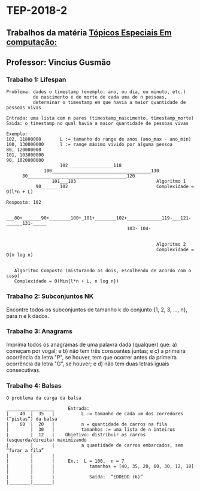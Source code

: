 # TEP-2018-2

## Trabalhos da matéria [Tópicos Especiais Em computação:](http://vigusmao.github.io/cursos/TEP_2018_2.html)
## Professor: Vincius Gusmão

### Trabalho 1: Lifespan

```
Problema: dados o timestamp (exemplo: ano, ou dia, ou minuto, etc.) 
          de nascimento e de morte de cada uma de n pessoas, 
          determinar o timestamp em que havia a maior quantidade de pessoas vivas

Entrada: uma lista com n pares (timestamp_nascimento, timestamp_morte)
Saida: o timestamp no qual havia a maior quantidade de pessoas vivas

Exemplo: 
102, 11800000       L := tamanho do range de anos (ano_max - ano_min)
100, 130000000      l := range máximo vivido por alguma pessoa
80, 120000000
101, 103000000
90, 1020000000
                    102_________________118
              100_____________________________________130
      80_____________________________________120
                 101___103                              Algoritmo 1
           90_______102                                 Complexidade = O(l*n + L)

Resposta: 102                                   


___80+_______90+________100+_101+________102+_____________119-___121-______131-_____
                                             103- 104-


                                                        Algoritmo 2
                                                        Complexidade = O(n log n) 


   Algoritmo Composto (misturando os dois, escolhendo de acordo com o caso)
   Complexidade = O(Min{l*n + L, n log n})
```

### Trabalho 2: Subconjuntos NK
Encontre todos os subconjuntos de tamanho k do conjunto {1, 2, 3, ..., n}, para n e k dados.

### Trabalho 3: Anagrams
Imprima todos os anagramas de uma palavra dada (qualquer) que:
a) começam por vogal; e
b) não tem três consoantes juntas; e
c) a primeira ocorrência da letra "P", se houver, tem que ocorrer antes da primeira ocorrência da letra "G", se houver; e
d) não tem duas letras iguais consecutivas.  

### Trabalho 4: Balsas
```
O problema da carga da balsa

__________________     Entrada:
|    40  |  35   |          L := tamanho de cada um dos corredores (“pistas”) da balsa
|    60  |  20   |          n = quantidade de carros na fila  
|        |  30   |          tamanhos := uma lista de n inteiros        
|        |  12   |    Objetivo: distribuir os carros (esquerda/direita) maximizando
|        |       |          a quantidade de carros embarcados, sem “furar a fila”               
|        |       |    
|        |       |     Ex.:  L = 100,  n = 7
|        |       |             tamanhos = [40, 35, 20, 60, 30, 12, 18] 
|        |       |                                  
|        |       |             Saída:  “EDDEDD (6)”  
|________|_______|     
```
